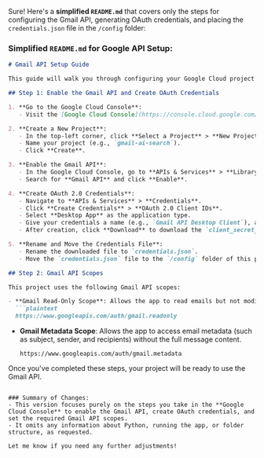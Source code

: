 Sure! Here's a **simplified `README.md`** that covers only the steps for configuring the Gmail API, generating OAuth credentials, and placing the `credentials.json` file in the `/config` folder:

### Simplified `README.md` for Google API Setup:

```markdown
# Gmail API Setup Guide

This guide will walk you through configuring your Google Cloud project to access the Gmail API with **read-only** and **metadata** permissions. You will generate OAuth 2.0 credentials, download them as `credentials.json`, and store them in the `/config` folder of this project.

## Step 1: Enable the Gmail API and Create OAuth Credentials

1. **Go to the Google Cloud Console**:
   - Visit the [Google Cloud Console](https://console.cloud.google.com/).

2. **Create a New Project**:
   - In the top-left corner, click **Select a Project** > **New Project**.
   - Name your project (e.g., `gmail-ai-search`).
   - Click **Create**.

3. **Enable the Gmail API**:
   - In the Google Cloud Console, go to **APIs & Services** > **Library**.
   - Search for **Gmail API** and click **Enable**.

4. **Create OAuth 2.0 Credentials**:
   - Navigate to **APIs & Services** > **Credentials**.
   - Click **Create Credentials** > **OAuth 2.0 Client IDs**.
   - Select **Desktop App** as the application type.
   - Give your credentials a name (e.g., `Gmail API Desktop Client`), and click **Create**.
   - After creation, click **Download** to download the `client_secret_XXX.json` file.

5. **Rename and Move the Credentials File**:
   - Rename the downloaded file to `credentials.json`.
   - Move the `credentials.json` file to the `/config` folder of this project.

## Step 2: Gmail API Scopes

This project uses the following Gmail API scopes:

- **Gmail Read-Only Scope**: Allows the app to read emails but not modify them.
  ```plaintext
  https://www.googleapis.com/auth/gmail.readonly
  ```

- **Gmail Metadata Scope**: Allows the app to access email metadata (such as subject, sender, and recipients) without the full message content.
  ```plaintext
  https://www.googleapis.com/auth/gmail.metadata
  ```

Once you've completed these steps, your project will be ready to use the Gmail API.
```

### Summary of Changes:
- This version focuses purely on the steps you take in the **Google Cloud Console** to enable the Gmail API, create OAuth credentials, and set the required Gmail API scopes.
- It omits any information about Python, running the app, or folder structure, as requested.

Let me know if you need any further adjustments!
